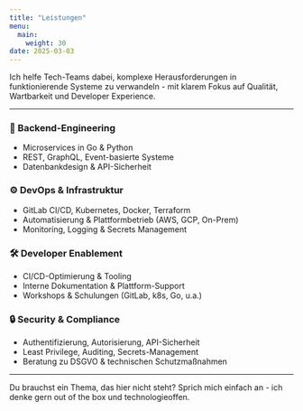 ```yaml
---
title: "Leistungen"
menu:
  main:
    weight: 30
date: 2025-03-03
---
```


Ich helfe Tech-Teams dabei, komplexe Herausforderungen in funktionierende Systeme zu verwandeln - mit klarem Fokus auf Qualität, Wartbarkeit und Developer Experience.

---

### 🧱 Backend-Engineering
- Microservices in Go & Python
- REST, GraphQL, Event-basierte Systeme
- Datenbankdesign & API-Sicherheit

### ⚙️ DevOps & Infrastruktur
- GitLab CI/CD, Kubernetes, Docker, Terraform
- Automatisierung & Plattformbetrieb (AWS, GCP, On-Prem)
- Monitoring, Logging & Secrets Management

### 🛠️ Developer Enablement
- CI/CD-Optimierung & Tooling
- Interne Dokumentation & Plattform-Support
- Workshops & Schulungen (GitLab, k8s, Go, u.a.)

### 🔒 Security & Compliance
- Authentifizierung, Autorisierung, API-Sicherheit
- Least Privilege, Auditing, Secrets-Management
- Beratung zu DSGVO & technischen Schutzmaßnahmen

---

Du brauchst ein Thema, das hier nicht steht?
Sprich mich einfach an - ich denke gern out of the box und technologieoffen.
